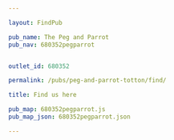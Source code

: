 ```yaml
---

layout: FindPub

pub_name: The Peg and Parrot
pub_nav: 680352pegparrot


outlet_id: 680352

permalink: /pubs/peg-and-parrot-totton/find/

title: Find us here

pub_map: 680352pegparrot.js
pub_map_json: 680352pegparrot.json

---
```

